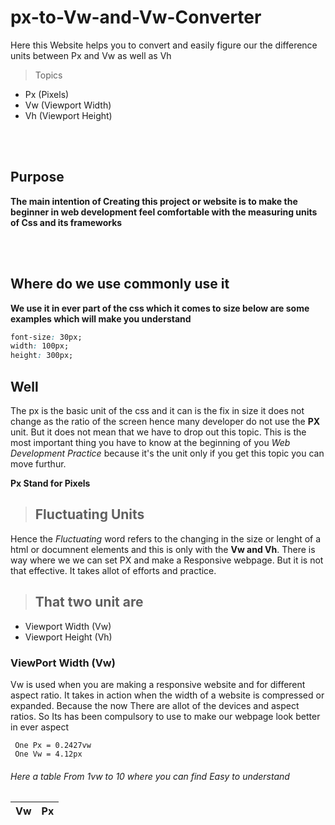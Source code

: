 # px-to-Vw-and-Vw-Converter

Here this Website helps you to convert and easily figure our the difference units between Px and Vw as well as Vh

> Topics

- Px (Pixels)
- Vw (Viewport Width)
- Vh (Viewport Height)

<br>
<br>

## Purpose

**The main intention of Creating this project or website is to make the beginner in web development feel comfortable with the measuring units of Css and its frameworks**

<br>
<br>

## Where do we use commonly use it

**We use it in ever part of the css which it comes to size below are some examples which will make you understand**

```css
font-size: 30px;
width: 100px;
height: 300px;
```

## Well

The px is the basic unit of the css and it can is the fix in size it does not change as the ratio of the screen hence many developer do not use the **PX** unit. But it does not mean that we have to drop out this topic. This is the most important thing you have to know at the beginning of you _Web Development Practice_ because it's the unit only if you get this topic you can move furthur.

**Px Stand for Pixels**

> ## Fluctuating Units

Hence the _Fluctuating_ word refers to the changing in the size or lenght of a html or documnent elements and this is only with the **Vw and Vh**. There is way where we we can set PX and make a Responsive webpage. But it is not that effective. It takes allot of efforts and practice.

> ## That two unit are

- Viewport Width (Vw)
- Viewport Height (Vh)

### ViewPort Width (Vw)

Vw is used when you are making a responsive website and for different aspect ratio.
It takes in action when the width of a website is compressed or expanded. Because the now There are allot of the devices and aspect ratios. So Its has been compulsory to use to make our webpage look better in ever aspect

```
 One Px = 0.2427vw
 One Vw = 4.12px

```

###### Here a table From 1vw to 10 where you can find Easy to understand

| Vw  | Px  |
| --- | :-: |
